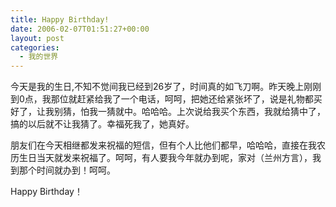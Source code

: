 ```yaml
---
title: Happy Birthday!
date: 2006-02-07T01:51:27+00:00
layout: post
categories:
  - 我的世界
---
```


今天是我的生日,不知不觉间我已经到26岁了，时间真的如飞刀啊。昨天晚上刚刚到0点，我那位就赶紧给我了一个电话，呵呵，把她还给紧张坏了，说是礼物都买好了，让我别猜，怕我一猜就中。哈哈哈。上次说给我买个东西，我就给猜中了，搞的以后就不让我猜了。幸福死我了，她真好。

朋友们在今天相继都发来祝福的短信，但有个人比他们都早，哈哈哈，直接在我农历生日当天就发来祝福了。呵呵，有人要我今年就办到呢，家对（兰州方言），我到那个时间就办到！呵呵。

Happy Birthday！